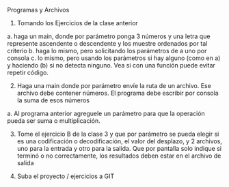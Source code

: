 Programas y Archivos

1. Tomando los Ejercicios de la clase anterior

a. haga un main, donde por parámetro ponga 3 números y una letra que
represente ascendente o descendente y los muestre ordenados por tal criterio
b. haga lo mismo, pero solicitando los parámetros de a uno por consola
c. lo mismo, pero usando los parámetros si hay alguno (como en a) y haciendo (b)
si no detecta ninguno. Vea si con una función puede evitar repetir código.


2. Haga una main donde por parámetro envíe la ruta de un archivo. Ese archivo debe
contener números. El programa debe escribir por consola la suma de esos números

a. Al programa anterior agreguele un parámetro para que la operación pueda ser
suma o multiplicación.


3. Tome el ejercicio B de la clase 3 y que por parámetro se pueda elegir si es una
codificación o decodificación, el valor del desplazo, y 2 archivos, uno para la entrada y
otro para la salida. Que por pantalla solo indique si terminó o no correctamente, los
resultados deben estar en el archivo de salida


4. Suba el proyecto / ejercicios a GIT

